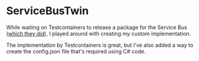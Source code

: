 ﻿# ServiceBusTwin

While waiting on Testcontainers to release a package for the Service Bus ([which they did](https://github.com/testcontainers/testcontainers-dotnet/tree/develop/src/Testcontainers.ServiceBus)),
I played around with creating my custom implementation.

The implementation by Testcontainers is great, but I've also added a way to create the config.json file that's required using C# code.